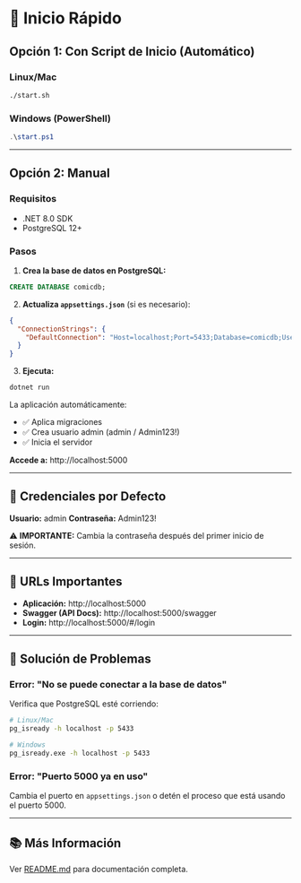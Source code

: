 # 🚀 Inicio Rápido

## Opción 1: Con Script de Inicio (Automático)

### Linux/Mac
```bash
./start.sh
```

### Windows (PowerShell)
```powershell
.\start.ps1
```

---

## Opción 2: Manual

### Requisitos
- .NET 8.0 SDK
- PostgreSQL 12+

### Pasos

1. **Crea la base de datos en PostgreSQL:**
```sql
CREATE DATABASE comicdb;
```

2. **Actualiza `appsettings.json`** (si es necesario):
```json
{
  "ConnectionStrings": {
    "DefaultConnection": "Host=localhost;Port=5433;Database=comicdb;Username=TU_USUARIO;Password=TU_PASSWORD"
  }
}
```

3. **Ejecuta:**
```bash
dotnet run
```

La aplicación automáticamente:
- ✅ Aplica migraciones
- ✅ Crea usuario admin (admin / Admin123!)
- ✅ Inicia el servidor

**Accede a:** http://localhost:5000

---

## 👤 Credenciales por Defecto

**Usuario:** admin
**Contraseña:** Admin123!

⚠️ **IMPORTANTE:** Cambia la contraseña después del primer inicio de sesión.

---

## 📍 URLs Importantes

- **Aplicación:** http://localhost:5000
- **Swagger (API Docs):** http://localhost:5000/swagger
- **Login:** http://localhost:5000/#/login

---

## 🐛 Solución de Problemas

### Error: "No se puede conectar a la base de datos"
Verifica que PostgreSQL esté corriendo:
```bash
# Linux/Mac
pg_isready -h localhost -p 5433

# Windows
pg_isready.exe -h localhost -p 5433
```

### Error: "Puerto 5000 ya en uso"
Cambia el puerto en `appsettings.json` o detén el proceso que está usando el puerto 5000.

---

## 📚 Más Información

Ver [README.md](README.md) para documentación completa.
